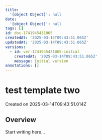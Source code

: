 ```yaml
---
title:
  '[object Object]': null
date:
  '[object Object]': null
tags: []
id: doc-1741945431065
createdAt: '2025-03-14T09:43:51.065Z'
updatedAt: '2025-03-14T09:43:51.065Z'
versions:
  - id: ver-1741945431065-initial
    createdAt: '2025-03-14T09:43:51.065Z'
    message: Initial version
annotations: []
---
```


# test template two

Created on 2025-03-14T09:43:51.014Z

## Overview

Start writing here...
